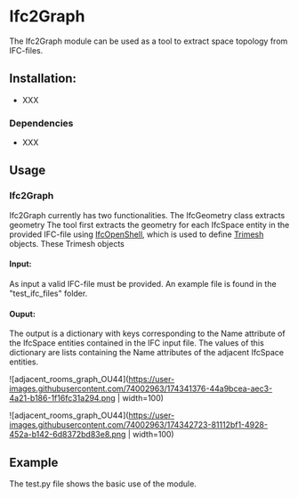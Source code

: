 # Ifc2Graph

The Ifc2Graph module can be used as a tool to extract space topology from IFC-files. 


## Installation:
- XXX


### Dependencies
- XXX


## Usage 


### Ifc2Graph
Ifc2Graph currently has two functionalities. The IfcGeometry class extracts geometry 
The tool first extracts the geometry for each IfcSpace entity in the provided IFC-file using [IfcOpenShell](http://ifcopenshell.org/python), which is used to define [Trimesh](https://trimsh.org/trimesh.html) objects. 
These Trimesh objects

#### Input:
As input a valid IFC-file must be provided. An example file is found in the "test_ifc_files" folder.

#### Ouput:
The output is a dictionary with keys corresponding to the Name attribute of the IfcSpace entities contained in the IFC input file.
The values of this dictionary are lists containing the Name attributes of the adjacent IfcSpace entities.


![adjacent_rooms_graph_OU44](https://user-images.githubusercontent.com/74002963/174341376-44a9bcea-aec3-4a21-b186-1f16fc31a294.png | width=100)

![adjacent_rooms_graph_OU44](https://user-images.githubusercontent.com/74002963/174342723-81112bf1-4928-452a-b142-6d8372bd83e8.png | width=100)



## Example
The test.py file shows the basic use of the module.








